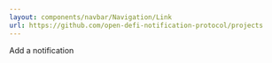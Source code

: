 ```yaml
---
layout: components/navbar/Navigation/Link
url: https://github.com/open-defi-notification-protocol/projects
---
```


Add a notification